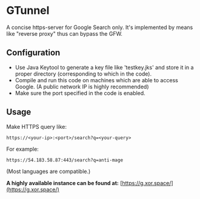 # GTunnel

A concise https-server for Google Search only. It's implemented by means like "reverse proxy" thus can bypass the GFW.



## Configuration

* Use Java Keytool to generate a key file like 'testkey.jks' and store it in a proper directory (corresponding to which in the code).
* Compile and run this code on machines which are able to access Google. (A public network IP is highly recommended)
* Make sure the port specified in the code is enabled.



## Usage

Make HTTPS query like:

```
https://<your-ip>:<port>/search?q=<your-query>
```

For example:

```
https://54.183.58.87:443/search?q=anti-mage
```

(Most languages are compatible.)



**A highly available instance can be found at:** 
[https://g.xor.space/](https://g.xor.space/)